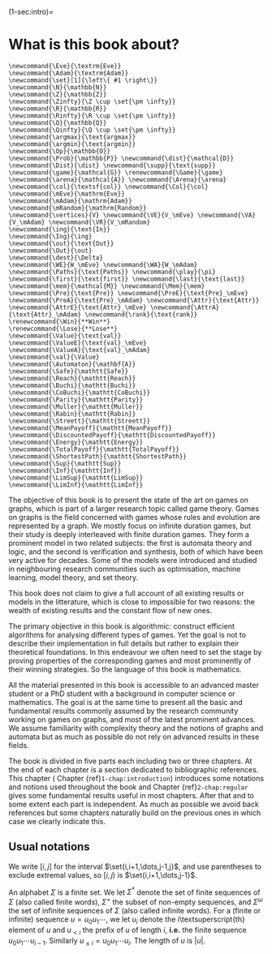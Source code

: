 (1-sec:intro)=
# What is this book about?

```{math}
\newcommand{\Eve}{\textrm{Eve}}
\newcommand{\Adam}{\textrm{Adam}}
\newcommand{\set}[1]{\left\{ #1 \right\}}
\newcommand{\N}{\mathbb{N}}
\newcommand{\Z}{\mathbb{Z}}
\newcommand{\Zinfty}{\Z \cup \set{\pm \infty}}
\newcommand{\R}{\mathbb{R}}
\newcommand{\Rinfty}{\R \cup \set{\pm \infty}}
\newcommand{\Q}{\mathbb{Q}}
\newcommand{\Qinfty}{\Q \cup \set{\pm \infty}}
\newcommand{\argmax}{\text{argmax}}
\newcommand{\argmin}{\text{argmin}}
\newcommand{\Op}{\mathbb{O}}
\newcommand{\Prob}{\mathbb{P}} \newcommand{\dist}{\mathcal{D}} \newcommand{\Dist}{\dist} \newcommand{\supp}{\text{supp}} 
\newcommand{\game}{\mathcal{G}} \renewcommand{\Game}{\game} \newcommand{\arena}{\mathcal{A}} \newcommand{\Arena}{\arena} 
\newcommand{\col}{\textsf{col}} \newcommand{\Col}{\col} 
\newcommand{\mEve}{\mathrm{Eve}}
\newcommand{\mAdam}{\mathrm{Adam}}
\newcommand{\mRandom}{\mathrm{Random}}
\newcommand{\vertices}{V} \newcommand{\VE}{V_\mEve} \newcommand{\VA}{V_\mAdam} \newcommand{\VR}{V_\mRandom} 
\newcommand{\ing}{\text{In}}
\newcommand{\Ing}{\ing}
\newcommand{\out}{\text{Out}}
\newcommand{\Out}{\out}
\newcommand{\dest}{\Delta} 
\newcommand{\WE}{W_\mEve} \newcommand{\WA}{W_\mAdam} 
\newcommand{\Paths}{\text{Paths}} \newcommand{\play}{\pi} \newcommand{\first}{\text{first}} \newcommand{\last}{\text{last}} 
\newcommand{\mem}{\mathcal{M}} \newcommand{\Mem}{\mem} 
\newcommand{\Pre}{\text{Pre}} \newcommand{\PreE}{\text{Pre}_\mEve} \newcommand{\PreA}{\text{Pre}_\mAdam} \newcommand{\Attr}{\text{Attr}} \newcommand{\AttrE}{\text{Attr}_\mEve} \newcommand{\AttrA}{\text{Attr}_\mAdam} \newcommand{\rank}{\text{rank}}
\renewcommand{\Win}{**Win**} 
\renewcommand{\Lose}{**Lose**} 
\newcommand{\Value}{\text{val}} 
\newcommand{\ValueE}{\text{val}_\mEve} 
\newcommand{\ValueA}{\text{val}_\mAdam}
\newcommand{\val}{\Value} 
\newcommand{\Automaton}{\mathbf{A}} 
\newcommand{\Safe}{\mathtt{Safe}}
\newcommand{\Reach}{\mathtt{Reach}} 
\newcommand{\Buchi}{\mathtt{Buchi}} 
\newcommand{\CoBuchi}{\mathtt{CoBuchi}} 
\newcommand{\Parity}{\mathtt{Parity}} 
\newcommand{\Muller}{\mathtt{Muller}} 
\newcommand{\Rabin}{\mathtt{Rabin}} 
\newcommand{\Streett}{\mathtt{Streett}} 
\newcommand{\MeanPayoff}{\mathtt{MeanPayoff}} 
\newcommand{\DiscountedPayoff}{\mathtt{DiscountedPayoff}}
\newcommand{\Energy}{\mathtt{Energy}}
\newcommand{\TotalPayoff}{\mathtt{TotalPayoff}}
\newcommand{\ShortestPath}{\mathtt{ShortestPath}}
\newcommand{\Sup}{\mathtt{Sup}}
\newcommand{\Inf}{\mathtt{Inf}}
\newcommand{\LimSup}{\mathtt{LimSup}}
\newcommand{\LimInf}{\mathtt{LimInf}}
```
The objective of this book is to present the state of the art on games on graphs, which is part of a larger research topic called game theory.
Games on graphs is the field concerned with games whose rules and evolution are represented by a graph. We mostly focus on infinite duration games, but their study is deeply interleaved with finite duration games.
They form a prominent model in two related subjects: the first is automata theory and logic, and the second is verification and synthesis,
both of which have been very active for decades.
Some of the models were introduced and studied in neighbouring research communities such as optimisation, machine learning, model theory, and set theory.

This book does not claim to give a full account of all existing results or models in the litterature, which is close to impossible for two reasons: the wealth of existing results and the constant flow of new ones.

The primary objective in this book is algorithmic: construct efficient algorithms for analysing different types of games.
Yet the goal is not to describe their implementation in full details but rather to explain their theoretical foundations.
In this endeavour we often need to set the stage by proving properties of the corresponding games and most prominently of their winning strategies. 
So the language of this book is mathematics.

All the material presented in this book is accessible to an advanced master student or a PhD student with a background in computer science or mathematics. The goal is at the same time to present all the basic and fundamental results commonly assumed by the research community working on games on graphs, and most of the latest prominent advances.
We assume familiarity with complexity theory and the notions of graphs and automata but as much as possible do not rely on advanced results in these fields.

The book is divided in five parts each including two or three chapters. At the end of each chapter is a section dedicated to bibliographic references. This chapter ( Chapter {ref}`1-chap:introduction`) introduces some notations and notions used throughout the book and  Chapter {ref}`2-chap:regular` gives some fundamental results useful in most chapters. After that and to some extent each part is independent. As much as possible we avoid back references but some chapters naturally build on the previous ones in which case we clearly indicate this.

## Usual notations

We write $[i,j]$ for the interval $\set{i,i+1,\dots,j-1,j}$, and use parentheses to exclude extremal values,
so $[i,j)$ is $\set{i,i+1,\dots,j-1}$.

An alphabet $\Sigma$ is a finite set. 
We let $\Sigma^*$ denote the set of finite sequences of $\Sigma$ (also called finite words),
$\Sigma^+$ the subset of non-empty sequences, and $\Sigma^\omega$ the set of infinite sequences of $\Sigma$ (also called infinite words).
For a (finite or infinite) sequence $u = u_0 u_1 \cdots$, we let $u_i$ denote the $i$\textsuperscript{th} element of $u$
and $u_{< i}$ the prefix of $u$ of length $i$, **i.e.** the finite sequence $u_0 u_1 \cdots u_{i-1}$.
Similarly $u_{\le i} = u_0 u_1 \cdots u_i$.
The length of $u$ is $|u|$.
